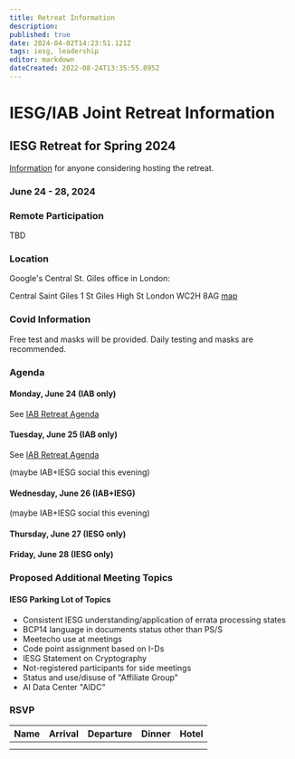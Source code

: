 ```yaml
---
title: Retreat Information
description: 
published: true
date: 2024-04-02T14:23:51.121Z
tags: iesg, leadership
editor: markdown
dateCreated: 2022-08-24T13:35:55.095Z
---
```


# IESG/IAB Joint Retreat Information
##  IESG Retreat for Spring 2024 
[Information](https://docs.google.com/document/d/1qhVhBBAbjujyjSZygTPeqWOs6Vg1zU-DLVTVodV7bDw/edit?usp=sharing) for anyone considering hosting the retreat. 

### June 24 - 28, 2024 



### Remote Participation 

TBD



### Location 

Google's Central St. Giles office in London:

Central Saint Giles
1 St Giles High St
London
WC2H 8AG
[map](https://www.google.com/maps/place/Central+Saint+Giles/)
 
### Covid Information 

Free test and masks will be provided. Daily testing and masks are recommended.


### Agenda 

#### Monday, June 24 (IAB only)

See [IAB Retreat Agenda](https://wiki.ietf.org/group/iab/2024_Retreat)

#### Tuesday, June 25 (IAB only)

See [IAB Retreat Agenda](https://wiki.ietf.org/group/iab/2024_Retreat)

(maybe IAB+IESG social this evening)

#### Wednesday, June 26 (IAB+IESG)

(maybe IAB+IESG social this evening)

#### Thursday, June 27 (IESG only)

#### Friday, June 28 (IESG only)

### Proposed Additional Meeting Topics

#### IESG Parking Lot of Topics

* Consistent IESG understanding/application of errata processing states
* BCP14 language in documents status other than PS/S
* Meetecho use at meetings
* Code point assignment based on I-Ds
* IESG Statement on Cryptography
* Not-registered participants for side meetings
* Status and use/disuse of "Affiliate Group"
* AI Data Center "AIDC"

### RSVP

| Name        | Arrival    | Departure  | Dinner  | Hotel |
| :---        |   :----:   |    :----:  | :----:  |:----: |
|      |   |  |      | |
|       |  |  |      | |





